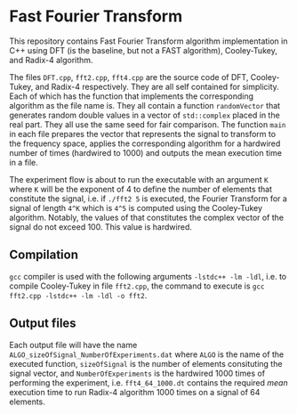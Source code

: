 # Fast Fourier Transform
This repository contains Fast Fourier Transform algorithm implementation in C++ using DFT (is the baseline, but not a FAST algorithm), Cooley-Tukey, and Radix-4 algorithm.

The files `DFT.cpp`, `fft2.cpp`, `fft4.cpp` are the source code of DFT, Cooley-Tukey, and Radix-4 respectively. They are all self contained for simplicity. Each of which has the function that implements the corresponding algorithm as the file name is. They all contain a function `randomVector` that generates random double values in a vector of `std::complex` placed in the real part. They all use the same seed for fair comparison. The function `main` in each file prepares the vector that represents the signal to transform to the frequency space, applies the corresponding algorithm for a hardwired number of times (hardwired to 1000) and outputs the mean execution time in a file.

The experiment flow is about to run the executable with an argument `K` where `K` will be the exponent of 4 to define the number of elements that constitute the signal, i.e. if `./fft2 5` is executed, the Fourier Transform for a signal of length `4^K` which is `4^5` is computed using the Cooley-Tukey algorithm. Notably, the values of that constitutes the complex vector of the signal do not exceed 100. This value is hardwired.

## Compilation

`gcc` compiler is used with the following arguments `-lstdc++ -lm -ldl`, i.e. to compile Cooley-Tukey in file `fft2.cpp`, the command to execute is `gcc fft2.cpp -lstdc++ -lm -ldl -o fft2`.

## Output files

Each output file will have the name `ALGO_sizeOfSignal_NumberOfExperiments.dat` where `ALGO` is the name of the executed function, `sizeOfSignal` is the number of elements consituting the signal vector, and `NumberOfExperiments` is the hardwired 1000 times of performing the experiment, i.e. `fft4_64_1000.dt` contains the required _mean_ execution time to run Radix-4 algorithm 1000 times on a signal of 64 elements.
